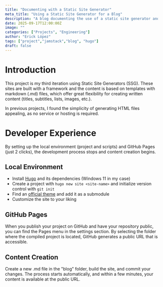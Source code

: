 ```yaml
---
title: "Documenting with a Static Site Generator"
meta_title: "Using a Static Site Generator for a Blog"
description: "A blog documenting the use of a static site generator and markdown files to easily publish on GitHub Pages."
date: 2025-09-17T12:00:00Z
image: ""
categories: ["Projects", "Engineering"]
author: "Erick López"
tags: ["project","jamstack","blog", "hugo"]
draft: false
---
```


# Introduction
This project is my third iteration using Static Site Generators (SSG). These sites are built with a framework and the content is based on templates with markdown (.md) files, which offer great flexibility for creating written content (titles, subtitles, lists, images, etc.).

In previous projects, I found the simplicity of generating HTML files appealing, as no service or hosting is required.

# Developer Experience

By setting up the local environment (project and scripts) and GitHub Pages (just 2 clicks), the development process stops and content creation begins.

## Local Environment

* Install [Hugo](https://gohugo.io/) and its dependencies (Windows 11 in my case)
* Create a project with `hugo new site <site-name>` and initialize version control with `git init`
* Find an [official theme](https://themes.gohugo.io/) and add it as a submodule
* Customize the site to your liking
  
## GitHub Pages

When you publish your project on GitHub and have your repository public, you can find the Pages menu in the settings section. By selecting the folder where the compiled project is located, GitHub generates a public URL that is accessible.

## Content Creation

Create a new .md file in the "blog" folder, build the site, and commit your changes. The process starts automatically, and within a few minutes, your content is available at the public URL.
